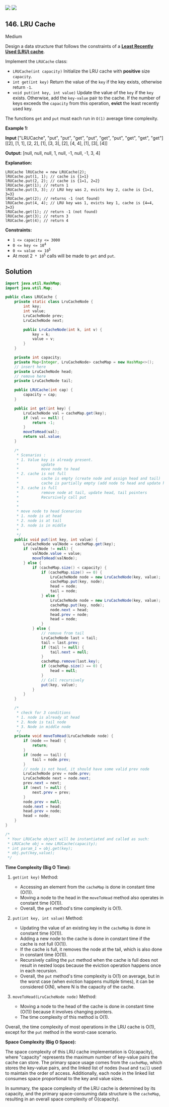 [![](https://img.shields.io/github/stars/javadev/LeetCode-in-All?label=Stars&style=flat-square)](https://github.com/javadev/LeetCode-in-All)
[![](https://img.shields.io/github/forks/javadev/LeetCode-in-All?label=Fork%20me%20on%20GitHub%20&style=flat-square)](https://github.com/javadev/LeetCode-in-All/fork)

## 146\. LRU Cache

Medium

Design a data structure that follows the constraints of a **[Least Recently Used (LRU) cache](https://en.wikipedia.org/wiki/Cache_replacement_policies#LRU)**.

Implement the `LRUCache` class:

*   `LRUCache(int capacity)` Initialize the LRU cache with **positive** size `capacity`.
*   `int get(int key)` Return the value of the `key` if the key exists, otherwise return `-1`.
*   `void put(int key, int value)` Update the value of the `key` if the `key` exists. Otherwise, add the `key-value` pair to the cache. If the number of keys exceeds the `capacity` from this operation, **evict** the least recently used key.

The functions `get` and `put` must each run in `O(1)` average time complexity.

**Example 1:**

**Input** ["LRUCache", "put", "put", "get", "put", "get", "put", "get", "get", "get"] [[2], [1, 1], [2, 2], [1], [3, 3], [2], [4, 4], [1], [3], [4]]

**Output:** [null, null, null, 1, null, -1, null, -1, 3, 4]

**Explanation:**

    LRUCache lRUCache = new LRUCache(2);
    lRUCache.put(1, 1); // cache is {1=1}
    lRUCache.put(2, 2); // cache is {1=1, 2=2}
    lRUCache.get(1); // return 1
    lRUCache.put(3, 3); // LRU key was 2, evicts key 2, cache is {1=1, 3=3}
    lRUCache.get(2); // returns -1 (not found)
    lRUCache.put(4, 4); // LRU key was 1, evicts key 1, cache is {4=4, 3=3}
    lRUCache.get(1); // return -1 (not found)
    lRUCache.get(3); // return 3
    lRUCache.get(4); // return 4 

**Constraints:**

*   `1 <= capacity <= 3000`
*   <code>0 <= key <= 10<sup>4</sup></code>
*   <code>0 <= value <= 10<sup>5</sup></code>
*   At most 2<code> * 10<sup>5</sup></code> calls will be made to `get` and `put`.

## Solution

```java
import java.util.HashMap;
import java.util.Map;

public class LRUCache {
    private static class LruCacheNode {
        int key;
        int value;
        LruCacheNode prev;
        LruCacheNode next;

        public LruCacheNode(int k, int v) {
            key = k;
            value = v;
        }
    }

    private int capacity;
    private Map<Integer, LruCacheNode> cacheMap = new HashMap<>();
    // insert here
    private LruCacheNode head;
    // remove here
    private LruCacheNode tail;

    public LRUCache(int cap) {
        capacity = cap;
    }

    public int get(int key) {
        LruCacheNode val = cacheMap.get(key);
        if (val == null) {
            return -1;
        }
        moveToHead(val);
        return val.value;
    }

    /*
     * Scenarios :
     * 1. Value key is already present.
     *          update
     *          move node to head
     * 2. cache is not full
     *          cache is empty (create node and assign head and tail)
     *          cache is partially empty (add node to head and update head pointer)
     * 3. cache is full
     *          remove node at tail, update head, tail pointers
     *          Recursively call put
     *
     *
     * move node to head Scenarios
     * 1. node is at head
     * 2. node is at tail
     * 3. node is in middle
     *
     */
    public void put(int key, int value) {
        LruCacheNode valNode = cacheMap.get(key);
        if (valNode != null) {
            valNode.value = value;
            moveToHead(valNode);
        } else {
            if (cacheMap.size() < capacity) {
                if (cacheMap.size() == 0) {
                    LruCacheNode node = new LruCacheNode(key, value);
                    cacheMap.put(key, node);
                    head = node;
                    tail = node;
                } else {
                    LruCacheNode node = new LruCacheNode(key, value);
                    cacheMap.put(key, node);
                    node.next = head;
                    head.prev = node;
                    head = node;
                }
            } else {
                // remove from tail
                LruCacheNode last = tail;
                tail = last.prev;
                if (tail != null) {
                    tail.next = null;
                }
                cacheMap.remove(last.key);
                if (cacheMap.size() == 0) {
                    head = null;
                }
                // Call recursively
                put(key, value);
            }
        }
    }

    /*
     * check for 3 conditions
     * 1. node is already at head
     * 2. Node is tail node
     * 3. Node in middle node
     */
    private void moveToHead(LruCacheNode node) {
        if (node == head) {
            return;
        }
        if (node == tail) {
            tail = node.prev;
        }
        // node is not head, it should have some valid prev node
        LruCacheNode prev = node.prev;
        LruCacheNode next = node.next;
        prev.next = next;
        if (next != null) {
            next.prev = prev;
        }
        node.prev = null;
        node.next = head;
        head.prev = node;
        head = node;
    }
}

/*
 * Your LRUCache object will be instantiated and called as such:
 * LRUCache obj = new LRUCache(capacity);
 * int param_1 = obj.get(key);
 * obj.put(key,value);
 */
```

**Time Complexity (Big O Time):**

1. `get(int key)` Method:
   - Accessing an element from the `cacheMap` is done in constant time (O(1)).
   - Moving a node to the head in the `moveToHead` method also operates in constant time (O(1)).
   - Overall, the `get` method's time complexity is O(1).

2. `put(int key, int value)` Method:
   - Updating the value of an existing key in the `cacheMap` is done in constant time (O(1)).
   - Adding a new node to the cache is done in constant time if the cache is not full (O(1)).
   - If the cache is full, it removes the node at the tail, which is also done in constant time (O(1)).
   - Recursively calling the `put` method when the cache is full does not result in nested loops because the eviction operation happens once in each recursion.
   - Overall, the `put` method's time complexity is O(1) on average, but in the worst case (when eviction happens multiple times), it can be considered O(N), where N is the capacity of the cache.

3. `moveToHead(LruCacheNode node)` Method:
   - Moving a node to the head of the cache is done in constant time (O(1)) because it involves changing pointers.
   - The time complexity of this method is O(1).

Overall, the time complexity of most operations in the LRU cache is O(1), except for the `put` method in the worst-case scenario.

**Space Complexity (Big O Space):**

The space complexity of this LRU cache implementation is O(capacity), where "capacity" represents the maximum number of key-value pairs the cache can store. The primary space usage comes from the `cacheMap`, which stores the key-value pairs, and the linked list of nodes (`head` and `tail`) used to maintain the order of access. Additionally, each node in the linked list consumes space proportional to the key and value sizes.

In summary, the space complexity of the LRU cache is determined by its capacity, and the primary space-consuming data structure is the `cacheMap`, resulting in an overall space complexity of O(capacity).
